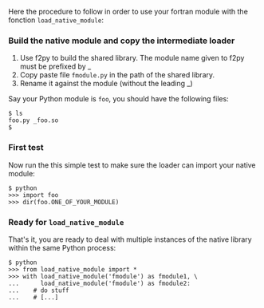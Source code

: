 Here the procedure to follow in order to use your fortran
module with the fonction `load_native_module`:

### Build the native module and copy the intermediate loader

1.  Use f2py  to  build the  shared  library. The  module  name given
to f2py must  be prefixed by _
1.  Copy paste file `fmodule.py` in the path of the shared library.
1.  Rename it against the module (without the leading _)

Say your Python module is `foo`, you should have the following files:

    $ ls
    foo.py _foo.so
    $

### First test

Now run the this simple test to make sure the loader can import your
native module:

    $ python
    >>> import foo
    >>> dir(foo.ONE_OF_YOUR_MODULE)

### Ready for `load_native_module`

That's it, you are ready to deal with multiple instances of the native
library within the same Python process:

    $ python
    >>> from load_native_module import *
    >>> with load_native_module('fmodule') as fmodule1, \
    ...      load_native_module('fmodule') as fmodule2:
    ...    # do stuff
    ...    # [...]



